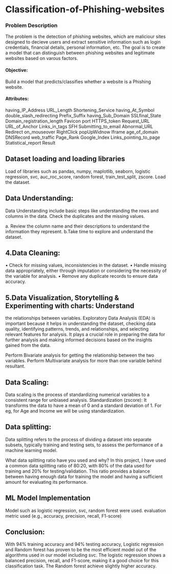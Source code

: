 # Classification-of-Phishing-websites
### Problem Description
The problem is the detection of phishing websites, which are maliciour sites designed to decieve users and extract sensitive information such as login credentials, financial details, personal information, etc. The goal is to create a model that can distinguish between phishing websites and legitimate websites based on varous factors.
#### Objective:
Build a model that predicts/classifies whether a website is a Phishing website.
#### Attributes:
having_IP_Address
URL_Length
Shortening_Service
having_At_Symbol
double_slash_redirecting
Prefix_Suffix
having_Sub_Domain
SSLfinal_State
Domain_registration_length
Favicon
port
HTTPS_token
Request_URL
URL_of_Anchor
Links_in_tags
SFH
Submitting_to_email
Abnormal_URL
Redirect
on_mouseover
RightClick
popUpWidnow
Iframe
age_of_domain
DNSRecord
web_traffic
Page_Rank
Google_Index
Links_pointing_to_page
Statistical_report
Result

## Dataset loading and loading libraries
Load of libraries such as pandas, numpy, maplotlib, seaborn, logistic regression, svc, auc_roc_score, random forest, train_test_split, zscore.
Load the dataset.

## Data Understanding:
Data Understanding include basic steps like understanding the rows and columns in the data. Check
the duplicates and the missing values.

a. Review the column name and their descriptions to understand the information they
represent.
b.Take time to explore and understand the dataset.

## 4.Data Cleaning:

• Check for missing values, inconsistencies in the dataset.
• Handle missing data appropriately, either through imputation or considering the
necessity of the variable for analysis.
• Remove any duplicate records to ensure data accuracy.

## 5.Data Visualization, Storytelling & Experimenting with charts: Understand
the relationships between variables.
Exploratory Data Analysis (EDA) is important because it helps in understanding the dataset,
checking data quality, identifying patterns, trends, and relationships, and selecting relevant
features for analysis. It plays a crucial role in preparing the data for further analysis and
making informed decisions based on the insights gained from the data.

Perform Bivariate analysis for getting the relationship between the two variables.
Perform Multivariate analysis for more than one variable behind resultant.

## Data Scaling:
Data scaling is the process of standardizing numerical variables to a consistent range for unbiased
analysis.
Standardization (zscore): It transforms the data to have a mean of 0 and a standard
deviation of 1. For eg, for Age and Income we will be using standardization.

## Data splitting:
Data splitting refers to the process of dividing a dataset into separate subsets, typically training and
testing sets, to assess the performance of a machine learning model.

What data splitting ratio have you used and why?
In this project, I have used a common data splitting ratio of 80:20, with 80% of the data used for
training and 20% for testing/validation. This ratio provides a balance between having enough data
for training the model and having a sufficient amount for evaluating its performance.

## ML Model Implementation
Model such as logistic regression, svc, random forest were used. evaluation metric used (e.g., accuracy, precision, recall, F1-score) 

## Conclusion:
With 94% training accuracy and 94% testing accuracy, Logistic regression and Random forest has proven to be the most efficient model out of the algorithms used in our model including svc. The logistic regression shows a balanced precision, recall, and F1-score, making it a good choice for this classification task. The Random forest achieve slightly higher accuracy.
